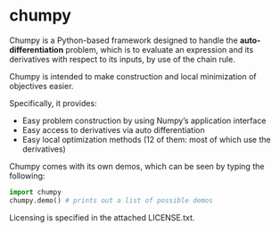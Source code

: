 chumpy
======

Chumpy is a Python-based framework designed to handle the **auto-differentiation** problem,
which is to evaluate an expression and its derivatives with respect to its inputs, by use of the chain rule.

Chumpy is intended to make construction and local
minimization of objectives easier.

Specifically, it provides:

- Easy problem construction by using Numpy’s application interface
- Easy access to derivatives via auto differentiation
- Easy local optimization methods (12 of them: most of which use the derivatives)

Chumpy comes with its own demos, which can be seen by typing the following:

```python
import chumpy
chumpy.demo() # prints out a list of possible demos
```

Licensing is specified in the attached LICENSE.txt.

